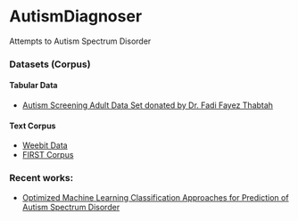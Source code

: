 # AutismDiagnoser
Attempts to Autism Spectrum Disorder

### Datasets (Corpus)
#### Tabular Data
- [Autism Screening Adult Data Set donated by Dr. Fadi Fayez Thabtah](http://archive.ics.uci.edu/ml/datasets/Autism+Screening+Adult#)
#### Text Corpus
- [Weebit Data](https://pdfs.semanticscholar.org/70e6/a2f7f2bd6753d84d5b701fa9a207e752c3f3.pdf)
- [FIRST Corpus](https://www.aclweb.org/anthology/W17-5013.pdf)

### Recent works:
- [Optimized Machine Learning Classification Approaches for Prediction of Autism Spectrum Disorder](http://www.remedypublications.com/open-access/divoptimized-machine-learning-classification-approaches-for-prediction-of-autism-5957.pdf)
